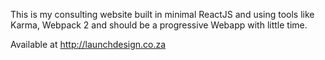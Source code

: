 This is my consulting website built in minimal ReactJS and using tools like Karma, Webpack 2 and should be a progressive Webapp with little time.

Available at http://launchdesign.co.za

